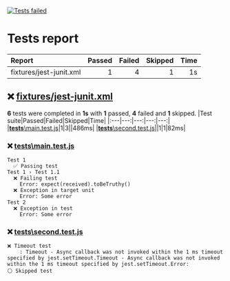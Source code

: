 [![Tests failed](https://img.shields.io/badge/tests-1%20passed%2C%204%20failed%2C%201%20skipped-critical)](#user-content-test-report)
# <a name="user-content-test-report"></a> Tests report
|Report|Passed|Failed|Skipped|Time|
|:---|---:|---:|---:|---:|
|fixtures/jest-junit.xml|1|4|1|1s|
## ❌ <a id="user-content-r0" href="#r0">fixtures/jest-junit.xml</a>
**6** tests were completed in **1s** with **1** passed, **4** failed and **1** skipped.
|Test suite|Passed|Failed|Skipped|Time|
|:---|---:|---:|---:|---:|
|[__tests__\main.test.js](#r0s0)|1|3||486ms|
|[__tests__\second.test.js](#r0s1)||1|1|82ms|
### ❌ <a id="user-content-r0s0" href="#r0s0">__tests__\main.test.js</a>
```
Test 1
  ✅ Passing test
Test 1 › Test 1.1
  ❌ Failing test
	Error: expect(received).toBeTruthy()
  ❌ Exception in target unit
	Error: Some error
Test 2
  ❌ Exception in test
	Error: Some error
```
### ❌ <a id="user-content-r0s1" href="#r0s1">__tests__\second.test.js</a>
```
❌ Timeout test
	: Timeout - Async callback was not invoked within the 1 ms timeout specified by jest.setTimeout.Timeout - Async callback was not invoked within the 1 ms timeout specified by jest.setTimeout.Error:
⚪ Skipped test
```